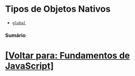 # Tipos de Objetos Nativos

- [`global`](./global/global.md)

### Sumário

# [[Voltar para: Fundamentos de JavaScript]](../../fundamentos-Javascript.md)

<!--
- `global`
- Callbacks
- axios
- axios.interceptors
- axios.interceptors.request
- axios.interceptors.request.use
- Template Literal
- NaN
- Infinity
- Comportamento das variáveis de ambiente (process.env) em relação a valores falsy
- Variáveis
- Classes
- Objetos
- Linguagem de Programação
- Linguagem de Programação de alto nível
- Linguagem de Programação interpretada
- Linguagem de Programação dinamicamente tipada
- Node.js
- JS é compilada antes de executada (pelo motor)
-->